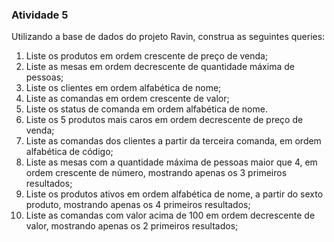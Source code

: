 ### Atividade 5

Utilizando a base de dados do projeto Ravin, construa as seguintes queries:

1. Liste os produtos em ordem crescente de preço de venda;
2. Liste as mesas em ordem decrescente de quantidade máxima de pessoas;
3. Liste os clientes em ordem alfabética de nome;
4. Liste as comandas em ordem crescente de valor;
5. Liste os status de comanda em ordem alfabética de nome.
6. Liste os 5 produtos mais caros em ordem decrescente de preço de venda;
7. Liste as comandas dos clientes a partir da terceira comanda, em ordem alfabética de código;
8. Liste as mesas com a quantidade máxima de pessoas maior que 4, em ordem crescente de número, mostrando apenas os 3 primeiros resultados;
9. Liste os produtos ativos em ordem alfabética de nome, a partir do sexto produto, mostrando apenas os 4 primeiros resultados;
10. Liste as comandas com valor acima de 100 em ordem decrescente de valor, mostrando apenas os 2 primeiros resultados;

